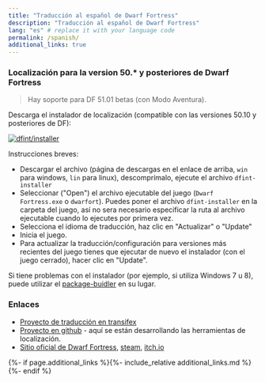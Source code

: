```yaml
---
title: "Traducción al español de Dwarf Fortress"
description: "Traducción al español de Dwarf Fortress"
lang: "es" # replace it with your language code
permalink: /spanish/
additional_links: true
---
```


### Localización para la version 50.* y posteriores de Dwarf Fortress

> Hay soporte para DF 51.01 betas (con Modo Aventura).

Descarga el instalador de localización (compatible con las versiones 50.10 y posteriores de DF):

[![dfint/installer](https://img.shields.io/badge/dfint%2Finstaller-forestgreen?style=for-the-badge)](https://github.com/dfint/installer/releases/latest)

Instrucciones breves:

- Descargar el archivo (página de descargas en el enlace de arriba, `win` para windows, `lin` para linux), descomprímalo, ejecute el archivo `dfint-installer`
- Seleccionar ("Open") el archivo ejecutable del juego (`Dwarf Fortress.exe` o `dwarfort`). Puedes poner el archivo `dfint-installer` en la carpeta del juego, así no sera necesario especificar la ruta al archivo ejecutable cuando lo ejecutes por primera vez.
- Selecciona el idioma de traducción, haz clic en "Actualizar" o "Update"
- Inicia el juego.
- Para actualizar la traducción/configuración para versiones más recientes del juego tienes que ejecutar de nuevo el instalador (con el juego cerrado), hacer clic en "Update".

Si tiene problemas con el instalador (por ejemplo, si utiliza Windows 7 u 8), puede utilizar el [package-buidler](https://dfint-package-build.streamlit.app) en su lugar.

### Enlaces

- [Proyecto de traducción en transifex](https://app.transifex.com/dwarf-fortress-translation/dwarf-fortress-steam)
- [Proyecto en github](https://github.com/dfint) - aquí se están desarrollando las herramientas de localización.
- [Sitio oficial de Dwarf Fortress](https://bay12games.com/dwarves/), [steam](https://store.steampowered.com/app/975370/Dwarf_Fortress/), [itch.io](https://kitfoxgames.itch.io/dwarf-fortress)

{%- if page.additional_links %}{%- include_relative additional_links.md %}{%- endif %}
